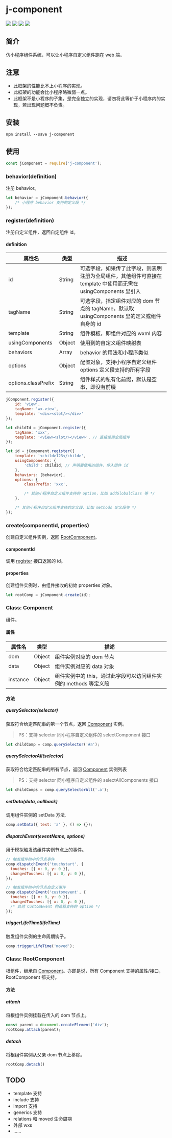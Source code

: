 # j-component

[![](https://img.shields.io/npm/v/j-component.svg?style=flat)](https://www.npmjs.org/package/j-component)
[![](https://img.shields.io/travis/JuneAndGreen/j-component.svg)](https://github.com/JuneAndGreen/j-component)
[![](https://img.shields.io/npm/l/j-component.svg)](https://github.com/JuneAndGreen/j-component)
[![](https://img.shields.io/coveralls/github/JuneAndGreen/j-component.svg)](https://github.com/JuneAndGreen/j-component)

## 简介

仿小程序组件系统，可以让小程序自定义组件跑在 web 端。

## 注意

* 此框架的性能比不上小程序的实现。
* 此框架的功能会比小程序略微弱一点。
* 此框架不是小程序的子集，是完全独立的实现，请勿将此等价于小程序内的实现，若出现问题概不负责。

## 安装

```
npm install --save j-component
```

## 使用

```js
const jComponent = require('j-component');
```

### behavior(definition)

注册 behavior。

```js
let behavior = jComponent.behavior({
    /* 小程序 behavior 支持的定义段 */
});
```

### register(definition)

注册自定义组件，返回自定组件 id。

#### definition

| 属性名 | 类型 | 描述 |
|---|---|---|
| id | String | 可选字段，如果传了此字段，则表明注册为全局组件，其他组件可直接在 template 中使用而无需在 usingComponents 里引入 |
| tagName | String | 可选字段，指定组件对应的 dom 节点的 tagName，默认取 usingComponents 里的定义或组件自身的 id |
| template | String | 组件模板，即组件对应的 wxml 内容 |
| usingComponents | Object | 使用到的自定义组件映射表 |
| behaviors | Array<Behavior> | behavior 的用法和小程序类似 |
| options | Object | 配置对象，支持小程序自定义组件 options 定义段支持的所有字段 |
| options.classPrefix | String | 组件样式的私有化前缀，默认是空串，即没有前缀 |

``` js
jComponent.register({
    id: 'view',
    tagName: 'wx-view',
    template: '<div><slot/></div>'
}); 

let childId = jComponent.register({
    tagName: 'xxx',
    template: '<view><slot/></view>', // 直接使用全局组件
});

let id = jComponent.register({
    template: '<child>123</child>',
    usingComponents: {
        'child': childId, // 声明要使用的组件，传入组件 id
    },
    behaviors: [behavior],
    options: {
        classPrefix: 'xxx',

        /* 其他小程序自定义组件支持的 option，比如 addGlobalClass 等 */
    },

    /* 其他小程序自定义组件支持的定义段，比如 methods 定义段等 */
});
```

### create(componentId, properties)

创建自定义组件实例，返回 [RootComponent](#class-rootcomponent)。

#### componentId

调用 [register](#registerdefinition) 接口返回的 id。

#### properties

创建组件实例时，由组件接收的初始 properties 对象。

```js
let rootComp = jComponent.create(id);
```

### Class: Component

组件。

#### 属性

| 属性名 | 类型 | 描述 |
|---|---|---|
| dom | Object | 组件实例对应的 dom 节点 |
| data | Object | 组件实例对应的 data 对象 |
| instance | Object | 组件实例中的 this，通过此字段可以访问组件实例的 methods 等定义段 |

#### 方法

##### querySelector(selector)

获取符合给定匹配串的第一个节点，返回 [Component](#class-component) 实例。

> PS：支持 selector 同小程序自定义组件的 selectComponent 接口

```js
let childComp = comp.querySelector('#a');
```

##### querySelectorAll(selector)

获取符合给定匹配串的所有节点，返回 [Component](#class-component) 实例列表

> PS：支持 selector 同小程序自定义组件的 selectAllComponents 接口

```js
let childComps = comp.querySelectorAll('.a');
```

##### setData(data, callback)

调用组件实例的 setData 方法.

```js
comp.setData({ text: 'a' }, () => {});
```

##### dispatchEvent(eventName, options)

用于模拟触发该组件实例节点上的事件。

```js
// 触发组件树中的节点事件
comp.dispatchEvent('touchstart', {
  touches: [{ x: 0, y: 0 }],
  changedTouches: [{ x: 0, y: 0 }],
});

// 触发组件树中的节点自定义事件
comp.dispatchEvent('customevent', {
  touches: [{ x: 0, y: 0 }],
  changedTouches: [{ x: 0, y: 0 }],
  /* 其他 CustomEvent 构造器支持的 option */
});
```

##### triggerLifeTime(lifeTime)

触发组件实例的生命周期钩子。

```js
comp.triggerLifeTime('moved');
```

### Class: RootComponent

根组件，继承自 [Component](#class-component)。亦即是说，所有 Component 支持的属性/接口，RootComponent 都支持。

#### 方法

##### attach

将根组件实例挂载在传入的 dom 节点上。

```js
const parent = document.createElement('div');
rootComp.attach(parent);
```

##### detach

将根组件实例从父亲 dom 节点上移除。

```js
rootComp.detach()
```

## TODO

* template 支持
* include 支持
* import 支持
* generics 支持
* relations 和 moved 生命周期
* 外部 wxs
* ......
